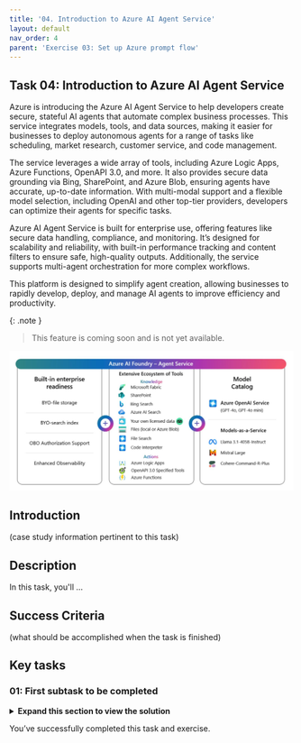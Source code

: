 ```yaml
---
title: '04. Introduction to Azure AI Agent Service'
layout: default
nav_order: 4
parent: 'Exercise 03: Set up Azure prompt flow'
---
```


## Task 04: Introduction to Azure AI Agent Service

Azure is introducing the Azure AI Agent Service to help developers create secure, stateful AI agents that automate complex business processes. This service integrates models, tools, and data sources, making it easier for businesses to deploy autonomous agents for a range of tasks like scheduling, market research, customer service, and code management.

The service leverages a wide array of tools, including Azure Logic Apps, Azure Functions, OpenAPI 3.0, and more. It also provides secure data grounding via Bing, SharePoint, and Azure Blob, ensuring agents have accurate, up-to-date information. With multi-modal support and a flexible model selection, including OpenAI and other top-tier providers, developers can optimize their agents for specific tasks.

Azure AI Agent Service is built for enterprise use, offering features like secure data handling, compliance, and monitoring. It’s designed for scalability and reliability, with built-in performance tracking and content filters to ensure safe, high-quality outputs. Additionally, the service supports multi-agent orchestration for more complex workflows.

This platform is designed to simplify agent creation, allowing businesses to rapidly develop, deploy, and manage AI agents to improve efficiency and productivity.

{: .note }
> This feature is coming soon and is not yet available.

![r10bithw.jpg](../media/r10bithw.jpg)

## Introduction

(case study information pertinent to this task)

## Description

In this task, you'll …

## Success Criteria

(what should be accomplished when the task is finished)

## Key tasks

### 01: First subtask to be completed

<details markdown="block">
<summary><strong>Expand this section to view the solution</strong></summary>


</details>

You’ve successfully completed this task and exercise. 
